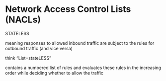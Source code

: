 # Network Access Control Lists (NACLs)
STATELESS

meaning responses to allowed inbound traffic are subject to the rules for outbound traffic (and vice versa)

think “List=stateLESS”

contains a numbered list of rules and evaluates these rules in the increasing order while deciding whether to allow the traffic